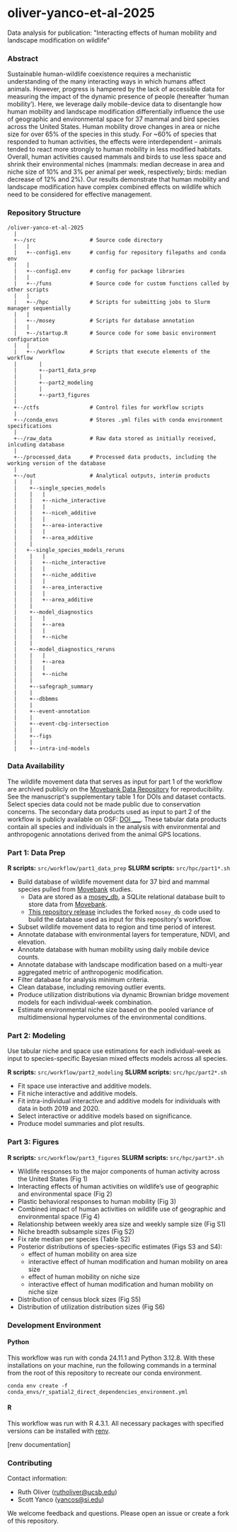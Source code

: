 # oliver-yanco-et-al-2025

Data analysis for publication: "Interacting effects of human mobility and landscape modification on wildlife"

### Abstract

Sustainable human-wildlife coexistence requires a mechanistic understanding of the many interacting ways in which humans affect animals. However, progress is hampered by the lack of accessible data for measuring the impact of the dynamic presence of people (hereafter ‘human mobility’). Here, we leverage daily mobile-device data to disentangle how human mobility and landscape modification differentially influence the use of geographic and environmental space for 37 mammal and bird species across the United States. Human mobility drove changes in area or niche size for over 65% of the species in this study. For ~60% of species that responded to human activities, the effects were interdependent – animals tended to react more strongly to human mobility in less modified habitats. Overall, human activities caused mammals and birds to use less space and shrink their environmental niches (mammals: median decrease in area and niche size of 10% and 3% per animal per week, respectively; birds: median decrease of 12% and 2%). Our results demonstrate that human mobility and landscape modification have complex combined effects on wildlife which need to be considered for effective management.

### Repository Structure

```
/oliver-yanco-et-al-2025 
  |  
  +--/src                 # Source code directory
  |   |
  |   +--config1.env      # config for repository filepaths and conda env
  |   |
  |   +--config2.env      # config for package libraries
  |   |
  |   +--/funs            # Source code for custom functions called by other scripts
  |   |   
  |   +--/hpc             # Scripts for submitting jobs to Slurm manager sequentially
  |   |
  |   +--/mosey           # Scripts for database annotation
  |   |
  |   +--/startup.R       # Source code for some basic environment configuration
  |   | 
  |   +--/workflow        # Scripts that execute elements of the workflow
  |       |
  |       +--part1_data_prep
  |       |
  |       +--part2_modeling
  |       |
  |       +--part3_figures
  |    
  +--/ctfs                # Control files for workflow scripts
  | 
  +--/conda_envs          # Stores .yml files with conda environment specifications
  |  
  +--/raw_data            # Raw data stored as initially received, inlcuding database
  |  
  +--/processed_data      # Processed data products, including the working version of the database
  |  
  +--/out                 # Analytical outputs, interim products
  |    |
  |    +--single_species_models
  |    |   |
  |    |   +--niche_interactive
  |    |   |
  |    |   +--niceh_additive
  |    |   |
  |    |   +--area-interactive
  |    |   |
  |    |   +--area_additive
  |    |
  |   +--single_species_models_reruns
  |    |   |
  |    |   +--niche_interactive
  |    |   |
  |    |   +--niche_additive
  |    |   |
  |    |   +--area_interactive
  |    |   |
  |    |   +--area_additive
  |    |
  |    +--model_diagnostics
  |    |   |
  |    |   +--area
  |    |   |
  |    |   +--niche
  |    |
  |    +--model_diagnostics_reruns
  |    |   |
  |    |   +--area
  |    |   |
  |    |   +--niche
  |    |
  |    +--safegraph_summary
  |    |
  |    +--dbbmms
  |    |
  |    +--event-annotation
  |    |
  |    +--event-cbg-intersection
  |    |
  |    +--figs
  |    |
  |    +--intra-ind-models

```

### Data Availability

The wildlife movement data that serves as input for part 1 of the workflow are archived publicly on the [Movebank Data Repository](https://www.movebank.org/cms/movebank-content/data-repository) for reproducibility. See the manuscript's supplementary table 1 for DOIs and dataset contacts. Select species data could not be made public due to conservation concerns. The secondary data products used as input to part 2 of the workflow is publicly available on OSF: [DOI ___](). These tabular data products contain all species and individuals in the analysis with environmental and anthropogenic annotations derived from the animal GPS locations.

### Part 1: Data Prep

**R scripts:** `src/workflow/part1_data_prep`
**SLURM scripts:** `src/hpc/part1*.sh`

- Build database of wildlife movement data for 37 bird and mammal species pulled from [Movebank]((https://www.movebank.org/cms/movebank-main)) studies.
  - Data are stored as a [mosey_db](https://github.com/benscarlson/mosey_db), a SQLite relational database built to store data from [Movebank](www.movebank.org).
  - [This repository release](https://github.com/julietcohen/mosey_db/releases/tag/v1.0.0) includes the forked `mosey_db` code used to build the database used as input for this repository's workflow.
- Subset wildlife movement data to region and time period of interest.
- Annotate database with environmental layers for temperature, NDVI, and elevation.
- Annotate database with human mobility using daily mobile device counts.
- Annotate database with landscape modification based on a multi-year aggregated metric of anthropogenic modification. 
- Filter database for analysis minimum criteria.
- Clean database, including removing outlier events.
- Produce utilization distributions via dynamic Brownian bridge movement models for each individual-week combination.
- Estimate environmental niche size based on the pooled variance of multidimensional hypervolumes of the environmental conditions.

### Part 2: Modeling

Use tabular niche and space use estimations for each individual-week as input to species-specific Bayesian mixed effects models across all species.

**R scripts:** `src/workflow/part2_modeling`
**SLURM scripts:** `src/hpc/part2*.sh`

- Fit space use interactive and additive models.
- Fit niche interactive and additive models.
- Fit intra-individual interactive and additive models for individuals with data in both 2019 and 2020.
- Select interactive or additive models based on significance.
- Produce model summaries and plot results.

### Part 3: Figures

**R scripts:** `src/workflow/part3_figures`
**SLURM scripts:** `src/hpc/part3*.sh`

- Wildlife responses to the major components of human activity across the United States (Fig 1)
- Interacting effects of human activities on wildlife’s use of geographic and environmental space (Fig 2)
- Plastic behavioral responses to human mobility (Fig 3)
- Combined impact of human activities on wildlife use of geographic and environmental space (Fig 4) 
- Relationship between weekly area size and weekly sample size (Fig S1)
- Niche breadth subsample sizes (Fig S2)
- Fix rate median per species (Table S2)
- Posterior distributions of species-specific estimates (Figs S3 and S4):
  - effect of human mobility on area size 
  - interactive effect of human modification and human mobility on area size
  - effect of human mobility on niche size 
  - interactive effect of human modification and human mobility on niche size
- Distribution of census block sizes (Fig S5)
- Distribution of utilization distribution sizes (Fig S6)

### Development Environment

#### Python

This workflow was run with conda 24.11.1 and Python 3.12.8. With these installations on your machine, run the following commands in a terminal from the root of this repository to recreate our conda environment.

```
conda env create -f conda_envs/r_spatial2_direct_dependencies_environment.yml
```

#### R

This workflow was run with R 4.3.1. All necessary packages with specified versions can be installed with   [renv](https://rstudio.github.io/renv/articles/renv.html).

[renv documentation]

### Contributing

Contact information:

- Ruth Oliver (rutholiver@ucsb.edu)
- Scott Yanco (yancos@si.edu)

We welcome feedback and questions. Please open an issue or create a fork of this repository.
